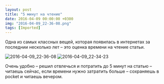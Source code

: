 ```yaml
---
layout: post
title: "5 минут на чтение"
date: 2016-04-09 00:00:00 +0300
img: "2016-04-09_22-36-08.png"
tags: [Imported]
---
```


Одна из самых классных вещей, которая появилась в интернетах за последнии несколько лет – это оценка времени на чтение статьи.

![2016-04-09_22-36-08](/blog/assets2016-04-09_22-36-08.png) ![2016-04-09_22-34-23](/blog/assets2016-04-09_22-34-23.png)

Очень удобно – решил отвлечься и потратить до 5 минут на статью – читаешь сейчас, если времени нужно затратить больше – сохраняешь в pocket и читаешь вечером.